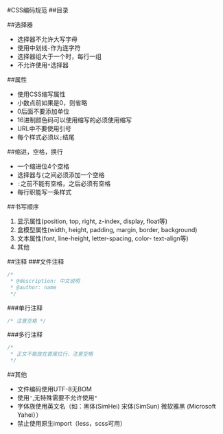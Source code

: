 #CSS编码规范
##目录

##选择器
* 选择器不允许大写字母
* 使用中划线`-`作为连字符
* 选择器组大于一个时，每行一组
* 不允许使用`*`选择器

##属性
* 使用CSS缩写属性
* 小数点前如果是0，则省略
* 0后面不要添加单位
* 16进制颜色码可以使用缩写的必须使用缩写
* URL中不要使用引号
* 每个样式必须以`;`结尾

##缩进，空格，换行
* 一个缩进位4个空格
* 选择器与`{`之间必须添加一个空格
* `:`之前不能有空格，之后必须有空格
* 每行职能写一条样式

##书写顺序
1. 显示属性(position, top, right, z-index, display, float等)
2. 盒模型属性(width, height, padding, margin, border, background)
3. 文本属性(font, line-height, letter-spacing, color- text-align等)
4. 其他

##注释
###文件注释
```CSS
/*
 * @description: 中文说明
 * @author: name
 */
```
###单行注释
```CSS
/* 注意空格 */
```
###多行注释
```CSS
/*
 * 正文不能放在首尾位行，注意空格
 */
```

##其他
* 文件编码使用UTF-8无BOM
* 使用`'`,无特殊需要不允许使用`"`
* 字体族使用英文名（如：黑体(SimHei) 宋体(SimSun) 微软雅黑 (Microsoft Yahei））
* 禁止使用原生import（less，scss可用）
